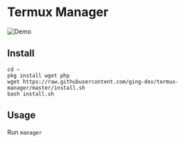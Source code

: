 # Termux Manager
![Demo](https://i.imgur.com/mK1LeIu.png)
## Install
```
cd ~
pkg install wget php
wget https://raw.githubusercontent.com/ging-dev/termux-manager/master/install.sh
bash install.sh
```
## Usage
Run `manager`